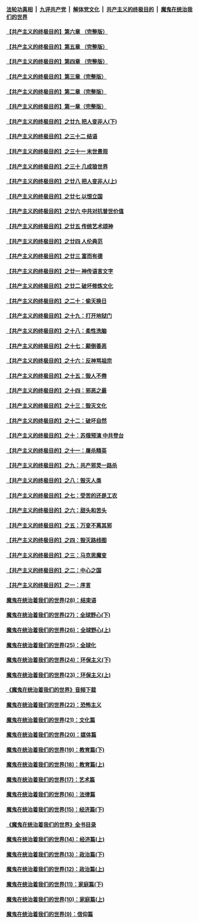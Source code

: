 ####  [法轮功真相](../../../../basic/blob/master/README.md?t=05240901) &nbsp;|&nbsp; [九评共产党](../../../../9ping.md/blob/master/README.md?t=05240901) &nbsp;|&nbsp; [解体党文化](../../../../jtdwh.md/blob/master/README.md?t=05240901)  &nbsp;|&nbsp; [共产主义的终极目的](../../../../gczydzjmd.md/blob/master/README.md?t=05240901) &nbsp;|&nbsp; [魔鬼在统治我们的世界](../../../../mgztzwmdsj.md/blob/master/README.md?t=05240901) 

#### [【共产主义的终极目的】第六章 （完整版）](../pages/nsc422/n11428913.md?t=05240901) 

#### [【共产主义的终极目的】第五章 （完整版）](../pages/nsc422/n11428912.md?t=05240901) 

#### [【共产主义的终极目的】第四章 （完整版）](../pages/nsc422/n11428907.md?t=05240901) 

#### [【共产主义的终极目的】第三章（完整版）](../pages/nsc422/n11428848.md?t=05240901) 

#### [【共产主义的终极目的】第二章（完整版）](../pages/nsc422/n11428831.md?t=05240901) 

#### [【共产主义的终极目的】第一章（完整版）](../pages/nsc422/n11417651.md?t=05240901) 

#### [【共产主义的终极目的】之廿九 把人变非人(下)](../pages/nsc422/n11344140.md?t=05240901) 

#### [【共产主义的终极目的】之三十二 结语](../pages/nsc422/n11360535.md?t=05240901) 

#### [【共产主义的终极目的】之三十一 末世景观](../pages/nsc422/n11351129.md?t=05240901) 

#### [【共产主义的终极目的】之三十 几成狼世界](../pages/nsc422/n11348280.md?t=05240901) 

#### [【共产主义的终极目的】之廿八 把人变非人(上)](../pages/nsc422/n11340492.md?t=05240901) 

#### [【共产主义的终极目的】之廿七 以恨立国](../pages/nsc422/n11336944.md?t=05240901) 

#### [【共产主义的终极目的】之廿六 中共对抗普世价值](../pages/nsc422/n11324785.md?t=05240901) 

#### [【共产主义的终极目的】之廿五 传统艺术颂神](../pages/nsc422/n11296396.md?t=05240901) 

#### [【共产主义的终极目的】之廿四 人伦典范](../pages/nsc422/n11296397.md?t=05240901) 

#### [【共产主义的终极目的】之廿三 富而有德](../pages/nsc422/n11283598.md?t=05240901) 

#### [【共产主义的终极目的】之廿一 神传语言文字](../pages/nsc422/n11263265.md?t=05240901) 

#### [【共产主义的终极目的】之廿二 破坏修炼文化](../pages/nsc422/n11245728.md?t=05240901) 

#### [【共产主义的终极目的】之二十：偷天换日](../pages/nsc422/n11238846.md?t=05240901) 

#### [【共产主义的终极目的】之十九：打开地狱门](../pages/nsc422/n11206376.md?t=05240901) 

#### [【共产主义的终极目的】之十八：柔性洗脑](../pages/nsc422/n11199994.md?t=05240901) 

#### [【共产主义的终极目的】之十七：颠倒善恶](../pages/nsc422/n11179782.md?t=05240901) 

#### [【共产主义的终极目的】之十六：反神骂祖宗](../pages/nsc422/n11166798.md?t=05240901) 

#### [【共产主义的终极目的】之十五：毁人不倦](../pages/nsc422/n11166792.md?t=05240901) 

#### [【共产主义的终极目的】之十四：邪恶之最](../pages/nsc422/n11150249.md?t=05240901) 

#### [【共产主义的终极目的】之十三：毁灭文化](../pages/nsc422/n11135227.md?t=05240901) 

#### [【共产主义的终极目的】之十二：破坏自然](../pages/nsc422/n11135214.md?t=05240901) 

#### [【共产主义的终极目的】之十：苏俄预演 中共登台](../pages/nsc422/n11118424.md?t=05240901) 

#### [【共产主义的终极目的】之十一：屠杀精英](../pages/nsc422/n11118442.md?t=05240901) 

#### [【共产主义的终极目的】之九：共产邪灵一路杀](../pages/nsc422/n11114139.md?t=05240901) 

#### [【共产主义的终极目的】之八：毁灭人类](../pages/nsc422/n11108503.md?t=05240901) 

#### [【共产主义的终极目的】之七：受苦的还是工农](../pages/nsc422/n11101809.md?t=05240901) 

#### [【共产主义的终极目的】之六：甜头和苦头](../pages/nsc422/n11096971.md?t=05240901) 

#### [【共产主义的终极目的】之五：万变不离其邪](../pages/nsc422/n11091285.md?t=05240901) 

#### [【共产主义的终极目的】之四：毁灭路线图](../pages/nsc422/n11086284.md?t=05240901) 

#### [【共产主义的终极目的】之三：马克思魔变](../pages/nsc422/n11061941.md?t=05240901) 

#### [【共产主义的终极目的】之二：中心之国](../pages/nsc422/n11047728.md?t=05240901) 

#### [【共产主义的终极目的】之一：序言](../pages/nsc422/n11086077.md?t=05240901) 

#### [魔鬼在统治着我们的世界(28)：结束语](../pages/nsc422/n10936246.md?t=05240901) 

#### [魔鬼在统治着我们的世界(27)：全球野心(下)](../pages/nsc422/n10928319.md?t=05240901) 

#### [魔鬼在统治着我们的世界(26)：全球野心(上)](../pages/nsc422/n10900318.md?t=05240901) 

#### [魔鬼在统治着我们的世界(25)：全球化](../pages/nsc422/n10788205.md?t=05240901) 

#### [魔鬼在统治着我们的世界(24)：环保主义(下)](../pages/nsc422/n10695307.md?t=05240901) 

#### [魔鬼在统治着我们的世界(23)：环保主义(上)](../pages/nsc422/n10688613.md?t=05240901) 

#### [《魔鬼在统治着我们的世界》音频下载](../pages/nsc422/n10635553.md?t=05240901) 

#### [魔鬼在统治着我们的世界(22)：恐怖主义](../pages/nsc422/n10614727.md?t=05240901) 

#### [魔鬼在统治着我们的世界(21)：文化篇](../pages/nsc422/n10597706.md?t=05240901) 

#### [魔鬼在统治着我们的世界(20)：媒体篇](../pages/nsc422/n10586579.md?t=05240901) 

#### [魔鬼在统治着我们的世界(19)：教育篇(下)](../pages/nsc422/n10564808.md?t=05240901) 

#### [魔鬼在统治着我们的世界(18)：教育篇(上)](../pages/nsc422/n10526970.md?t=05240901) 

#### [魔鬼在统治着我们的世界(17)：艺术篇](../pages/nsc422/n10499093.md?t=05240901) 

#### [魔鬼在统治着我们的世界(16)：法律篇](../pages/nsc422/n10485969.md?t=05240901) 

#### [魔鬼在统治着我们的世界(15)：经济篇(下)](../pages/nsc422/n10469975.md?t=05240901) 

#### [《魔鬼在统治着我们的世界》全书目录](../pages/nsc422/n10464261.md?t=05240901) 

#### [魔鬼在统治着我们的世界(14)：经济篇(上)](../pages/nsc422/n10457370.md?t=05240901) 

#### [魔鬼在统治着我们的世界(13)：政治篇(下)](../pages/nsc422/n10448270.md?t=05240901) 

#### [魔鬼在统治着我们的世界(12)：政治篇(上)](../pages/nsc422/n10444576.md?t=05240901) 

#### [魔鬼在统治着我们的世界(11)：家庭篇(下)](../pages/nsc422/n10440961.md?t=05240901) 

#### [魔鬼在统治着我们的世界(10)：家庭篇(上)](../pages/nsc422/n10435448.md?t=05240901) 

#### [魔鬼在统治着我们的世界(9)：信仰篇](../pages/nsc422/n10432159.md?t=05240901) 

